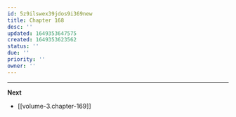 ```yaml
---
id: 5z9ilswex39jdos9i369new
title: Chapter 168
desc: ''
updated: 1649353647575
created: 1649353623562
status: ''
due: ''
priority: ''
owner: ''
---
```




____

**Next**
* [[volume-3.chapter-169]]